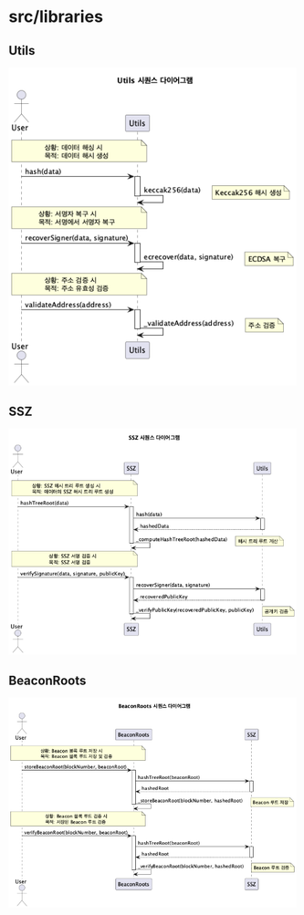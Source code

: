 # src/libraries

## Utils
![Utils Sequence Diagram](diag-images/libraries/Utils_Sequence.png)

## SSZ
![SSZ Sequence Diagram](diag-images/libraries/SSZ_Sequence.png)

## BeaconRoots
![BeaconRoots Sequence Diagram](diag-images/libraries/BeaconRoots_Sequence.png) 
